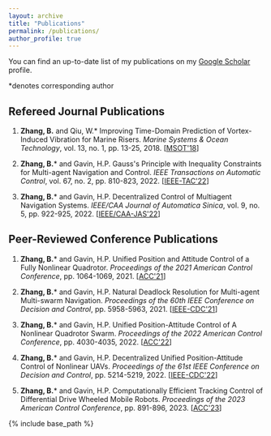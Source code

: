```yaml
---
layout: archive
title: "Publications"
permalink: /publications/
author_profile: true
---
```


You can find an up-to-date list of my publications on my [Google Scholar](https://scholar.google.com/citations?user=VJMp_MAAAAAJ&hl) profile.

*denotes corresponding author

## Refereed Journal Publications

1. **Zhang, B.** and Qiu, W.* Improving Time-Domain Prediction of Vortex-Induced Vibration for Marine Risers. _Marine Systems & Ocean Technology_, vol. 13, no. 1, pp. 13-25, 2018. [[MSOT'18](https://link.springer.com/article/10.1007/s40868-017-0041-3)]
  
2. **Zhang, B.*** and Gavin, H.P. Gauss's Principle with Inequality Constraints for Multi-agent Navigation and Control. _IEEE Transactions on Automatic Control_, vol. 67, no. 2, pp. 810-823, 2022. [[IEEE-TAC'22](https://ieeexplore.ieee.org/document/9354990)]

3. **Zhang, B.*** and Gavin, H.P. Decentralized Control of Multiagent Navigation Systems. _IEEE/CAA Journal of Automatica Sinica_, vol. 9, no. 5, pp. 922-925, 2022. [[IEEE/CAA-JAS'22](https://ieeexplore.ieee.org/document/9763476)]


## Peer-Reviewed Conference Publications

1. **Zhang, B.*** and Gavin, H.P. Unified Position and Attitude Control of a Fully Nonlinear Quadrotor. _Proceedings of the 2021 American Control Conference_, pp. 1064-1069, 2021. [[ACC'21](https://ieeexplore.ieee.org/document/9483358)]

2. **Zhang, B.*** and Gavin, H.P. Natural Deadlock Resolution for Multi-agent Multi-swarm Navigation. _Proceedings of the 60th IEEE Conference on Decision and Control_, pp. 5958-5963, 2021. [[IEEE-CDC'21](https://ieeexplore.ieee.org/document/9683102)]
 
3. **Zhang, B.*** and Gavin, H.P. Unified Position-Attitude Control of A Nonlinear Quadrotor Swarm. _Proceedings of the 2022 American Control Conference_, pp. 4030-4035, 2022. [[ACC'22](https://ieeexplore.ieee.org/document/9867205)]
  
4. **Zhang, B.*** and Gavin, H.P. Decentralized Unified Position-Attitude Control of Nonlinear UAVs. _Proceedings of the 61st IEEE Conference on Decision and Control_, pp. 5214-5219, 2022. [[IEEE-CDC'22](https://ieeexplore.ieee.org/document/9992624)]
  
5. **Zhang, B.*** and Gavin, H.P. Computationally Efficient Tracking Control of Differential Drive Wheeled Mobile Robots. _Proceedings of the 2023 American Control Conference_, pp. 891-896, 2023. [[ACC'23](https://ieeexplore.ieee.org/document/10156242)]


{% include base_path %}

<!-- {% for post in site.publications reversed %}
  {% include archive-single.html %}
{% endfor %} -->
